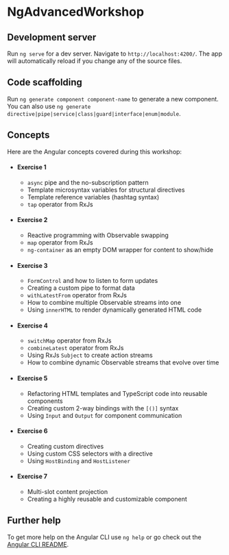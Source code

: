 # NgAdvancedWorkshop

## Development server

Run `ng serve` for a dev server. Navigate to `http://localhost:4200/`. The app will automatically reload if you change any of the source files.

## Code scaffolding

Run `ng generate component component-name` to generate a new component. You can also use `ng generate directive|pipe|service|class|guard|interface|enum|module`.

## Concepts

Here are the Angular concepts covered during this workshop:
- #### Exercise 1 
  + <code>async</code> pipe and the no-subscription pattern
  + Template microsyntax variables for structural directives
  + Template reference variables (hashtag syntax)
  + <code>tap</code> operator from RxJs
  
- #### Exercise 2
  + Reactive programming with Observable swapping
  + <code>map</code> operator from RxJs
  + <code>ng-container</code> as an empty DOM wrapper for content to show/hide
  
- #### Exercise 3
  + <code>FormControl</code> and how to listen to form updates
  + Creating a custom pipe to format data
  + <code>withLatestFrom</code> operator from RxJs
  + How to combine multiple Observable streams into one
  + Using <code>innerHTML</code> to render dynamically generated HTML code
  
- #### Exercise 4 
  + <code>switchMap</code> operator from RxJs
  + <code>combineLatest</code> operator from RxJs
  + Using RxJs <code>Subject</code> to create action streams
  + How to combine dynamic Observable streams that evolve over time
  
- #### Exercise 5
    + Refactoring HTML templates and TypeScript code into reusable components
    + Creating custom 2-way bindings with the <code>[()]</code> syntax
    + Using <code>Input</code> and <code>Output</code> for component communication
    
- #### Exercise 6
    + Creating custom directives
    + Using custom CSS selectors with a directive
    + Using <code>HostBinding</code> and <code>HostListener</code>
    
- #### Exercise 7
    + Multi-slot content projection
    + Creating a highly reusable and customizable component


   
        

## Further help

To get more help on the Angular CLI use `ng help` or go check out the [Angular CLI README](https://github.com/angular/angular-cli/blob/master/README.md).
